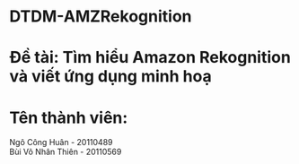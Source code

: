 # DTDM-AMZRekognition
# Đề tài: Tìm hiểu Amazon Rekognition và viết ứng dụng minh hoạ
# Tên thành viên:
Ngô Công Huân - 20110489 <br>
Bùi Võ Nhân Thiên - 20110569
